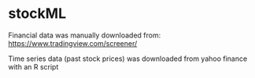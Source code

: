 # stockML

Financial data was manually downloaded from: https://www.tradingview.com/screener/

Time series data (past stock prices) was downloaded from yahoo finance with an R script
